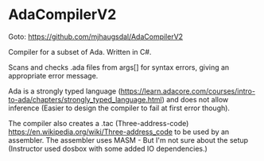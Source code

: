 # AdaCompilerV2

Goto: https://github.com/mjhaugsdal/AdaCompilerV2

Compiler for a subset of Ada. Written in C#.

Scans and checks .ada files from args[] for syntax errors, giving an appropriate error message.

Ada is a strongly typed language (https://learn.adacore.com/courses/intro-to-ada/chapters/strongly_typed_language.html) 
and does not allow inference (Easier to design the compiler to fail at first error though).

The compiler also creates a .tac (Three-address-code) https://en.wikipedia.org/wiki/Three-address_code to be used by an assembler.
The assembler uses MASM - But I'm not sure about the setup (Instructor used dosbox with some added IO dependencies.)
